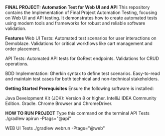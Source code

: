 **FINAL PROJECT: Automation Test for Web UI and API**
This repository contains the Implementation of Final Project Automation Testing, focusing on Web UI and API testing. It demonstrates how to create automated tests using modern tools and frameworks for robust and reliable software validation.

**Features**
Web UI Tests: Automated test scenarios for user interactions on Demoblaze. Validations for critical workflows like cart management and order placement.

API Tests: Automated API tests for GoRest endpoints. Validations for CRUD operations.

BDD Implementation: Gherkin syntax to define test scenarios. Easy-to-read and maintain test cases for both technical and non-technical stakeholders.

**Getting Started**
**Prerequisites**
Ensure the following software is installed:

Java Development Kit (JDK): Version 8 or higher.
IntelliJ IDEA Community Edition.
Gradle.
Chrome Browser and ChromeDriver.

**HOW TO RUN PROJECT**
Type this command on the terminal
API Tests
./gradlew apirun -Ptags="@api"

WEB UI Tests
./gradlew webrun -Ptags="@web"
